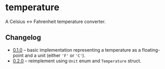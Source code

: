 # temperature

A Celsius ↔️ Fahrenheit temperature converter.

## Changelog

- [0.1.0](https://github.com/aidan-fitz/learning-rust/releases/tag/temperature-0.1.0) &ndash; basic implementation representing a temperature as a floating-point and a unit (either `'F'` or `'C'`).
- [0.2.0](https://github.com/aidan-fitz/learning-rust/releases/tag/temperature-0.2.0) &ndash; reimplement using `Unit` enum and `Temperature` struct.
